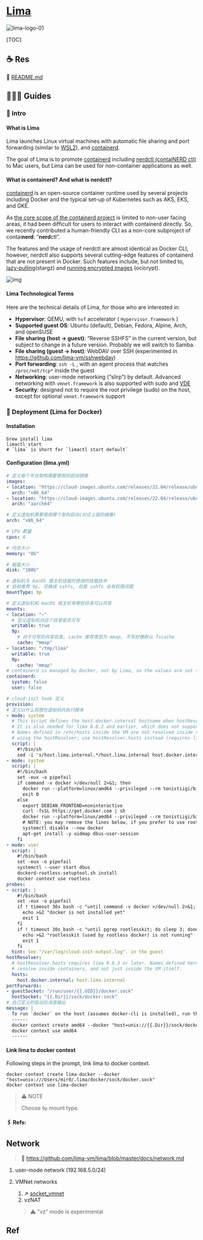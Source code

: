 # [Lima](https://github.com/lima-vm/lima)

![lima-logo-01](../../../../../../Assets/Pics/lima-logo-01.svg)



[TOC]



## ☕️ Res
📂 [README.md](https://github.com/lima-vm/lima)



## 🧑🏿‍🦯 Guides
### 🌈 Intro
#### What is Lima
Lima launches Linux virtual machines with automatic file sharing and port forwarding (similar to [WSL2](https://docs.microsoft.com/en-us/windows/wsl/install)), and [containerd](https://containerd.io/).

The goal of Lima is to promote [containerd](https://containerd.io/) including [nerdctl (contaiNERD ctl)](https://github.com/containerd/nerdctl) to Mac users, but Lima can be used for non-container applications as well.


#### What is containerd? And what is nerdctl?
[containerd](https://github.com/containerd/containerd) is an open-source container runtime used by several projects including Docker and the typical set-up of Kubernetes such as AKS, EKS, and GKE.

As [the core scope of the containerd project](https://containerd.io/scope/) is limited to non-user facing areas, it had been difficult for users to interact with containerd directly.
So, we recently contributed a human-friendly CLI as a non-core subproject of contai**nerd**: “**nerd**ctl”.

The features and the usage of nerdctl are almost identical as Docker CLI, however, nerdctl also supports several cutting-edge features of containerd that are not present in Docker. Such features include, but not limited to, [lazy-pulling](https://github.com/containerd/nerdctl/blob/master/docs/stargz.md)(stargz) and [running encrypted images](https://github.com/containerd/nerdctl/blob/master/docs/ocicrypt.md) (ocicrypt).

![img](../../../../../../Assets/Pics/1*LR42FXPvmZydGw5o2jRSCw.jpeg)


#### Lima Technological Terms
Here are the technical details of Lima, for those who are interested in:

- **Hypervisor**: QEMU, with `hvf` accelerator ( `Hypervisor.framework` )
- **Supported guest OS**: Ubuntu (default), Debian, Fedora, Alpine, Arch, and openSUSE
- **File sharing (host → guest)**: “Reverse SSHFS” in the current version, but subject to change in a future version. Probably we will switch to Samba.
- **File sharing (guest → host)**: WebDAV over SSH (experimented in https://github.com/lima-vm/sshwebdav)
- **Port forwarding**: `ssh -L` , with an agent process that watches `/proc/net/tcp*` inside the guest
- **Networking**: user-mode networking (“slirp”) by default. Advanced networking with `vmnet.framework` is also supported with sudo and [VDE](https://github.com/lima-vm/vde_vmnet)
- **Security**: designed not to require the root privilege (sudo) on the host, except for optional `vmnet.framework` support



### 🧱 Deployment (Lima for Docker)
#### Installation
```shell
brew install lima
limactl start 
# `lima` is short for `limactl start default`
```


#### Configuration (lima.yml)
```yaml
# 定义每个平台架构需要使用的启动镜像
images:
- location: "https://cloud-images.ubuntu.com/releases/22.04/release/ubuntu-22.04-server-cloudimg-amd64.img"
  arch: "x86_64"
- location: "https://cloud-images.ubuntu.com/releases/22.04/release/ubuntu-22.04-server-cloudimg-arm64.img"
  arch: "aarch64"

# 定义虚拟机需要使用哪个架构启动(对应上面的镜像)
arch: "x86_64"

# CPU 数量
cpus: 4

# 内存大小
memory: "8G"

# 磁盘大小
disk: "100G"

# 虚拟机与 macOS 宿主机挂载时使用的挂载技术
# 目前推荐 9p, 可换成 sshfs, 但是 sshfs 会有权限问题
mountType: 9p

# 定义虚拟机和 macOS 宿主机有哪些目录可以共享
mounts:
- location: "~"
  # 定义虚拟机对这个目录是否可写
  writable: true
  9p:
    # 对于可写的共享目录, cache 推荐类型为 mmap, 不写好像默认 fscache
    cache: "mmap"
- location: "/tmp/lima"
  writable: true
  9p:
    cache: "mmap"
# containerd is managed by Docker, not by Lima, so the values are set to false here.
containerd:
  system: false
  user: false

# cloud-init hook 定义
provision:
# 定义以什么权限在虚拟机内执行脚本
- mode: system
  # This script defines the host.docker.internal hostname when hostResolver is disabled.
  # It is also needed for lima 0.8.2 and earlier, which does not support hostResolver.hosts.
  # Names defined in /etc/hosts inside the VM are not resolved inside containers when
  # using the hostResolver; use hostResolver.hosts instead (requires lima 0.8.3 or later).
  script: |
    #!/bin/sh
    sed -i 's/host.lima.internal.*/host.lima.internal host.docker.internal/' /etc/hosts
- mode: system
  script: |
    #!/bin/bash
    set -eux -o pipefail
    if command -v docker >/dev/null 2>&1; then
      docker run --platform=linux/amd64 --privileged --rm tonistiigi/binfmt --install all
      exit 0
    else
      export DEBIAN_FRONTEND=noninteractive
      curl -fsSL https://get.docker.com | sh
      docker run --platform=linux/amd64 --privileged --rm tonistiigi/binfmt --install all
      # NOTE: you may remove the lines below, if you prefer to use rootful docker, not rootless
      systemctl disable --now docker
      apt-get install -y uidmap dbus-user-session
    fi
- mode: user
  script: |
    #!/bin/bash
    set -eux -o pipefail
    systemctl --user start dbus
    dockerd-rootless-setuptool.sh install
    docker context use rootless
probes:
- script: |
    #!/bin/bash
    set -eux -o pipefail
    if ! timeout 30s bash -c "until command -v docker >/dev/null 2>&1; do sleep 3; done"; then
      echo >&2 "docker is not installed yet"
      exit 1
    fi
    if ! timeout 30s bash -c "until pgrep rootlesskit; do sleep 3; done"; then
      echo >&2 "rootlesskit (used by rootless docker) is not running"
      exit 1
    fi
  hint: See "/var/log/cloud-init-output.log". in the guest
hostResolver:
  # hostResolver.hosts requires lima 0.8.3 or later. Names defined here will also
  # resolve inside containers, and not just inside the VM itself.
  hosts:
    host.docker.internal: host.lima.internal
portForwards:
- guestSocket: "/run/user/{{.UID}}/docker.sock"
  hostSocket: "{{.Dir}}/sock/docker.sock"
# 自己定义的启动后消息输出
message: |
  To run `docker` on the host (assumes docker-cli is installed), run the following commands:
  ------
  docker context create amd64 --docker "host=unix://{{.Dir}}/sock/docker.sock"
  docker context use amd64
  ------
```


#### Link lima to docker context
Following steps in the prompt, link lima to docker context. 
```shell
docker context create lima-docker --docker "host=unix:///Users/mir0/.lima/docker/sock/docker.sock"
docker context use lima-docker
```

> ⚠️ NOTE
>
> Choose `9p` mount type. 


#### 🖇 Refs:
[👍 如何在 Mac 上愉快的使用 Docker]: https://www.modb.pro/db/414518

[Replace Docker-Desktop in Mac with Lima-VM, nerdctl and containerd]: https://techexpertise.medium.com/replace-docker-desktop-in-mac-with-lima-vm-nerdctl-and-containerd-4a0cdc36d9ec
[containerd & Lima: Open source alternative to Docker for Mac]:https://medium.com/nttlabs/containerd-and-lima-39e0b64d2a59



## Network
> 🔗 https://github.com/lima-vm/lima/blob/master/docs/network.md


1. user-mode network (192.168.5.0/24)

2. VMNet networks
	1. ↗ [socket_vmnet](../../../../../🔑%20CS_Core/🏎️%20Computer%20Networking%20and%20Communication/👰🏻‍♂️%20Network%20Virtualization/📌%20NV%20Implementations/Virtual%20Network/socket_vmnet.md)
	2. vzNAT
	> ⚠ "vz" mode is experimental



## Ref

